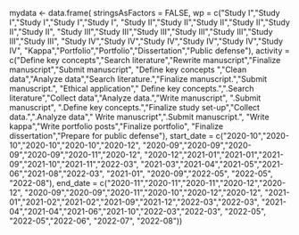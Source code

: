 mydata <- data.frame(
    stringsAsFactors = FALSE,
    wp = c("Study I","Study I","Study I","Study I","Study I",
           "Study II","Study II","Study II","Study II","Study II","Study II",
           "Study III","Study III","Study III","Study III","Study III","Study III","Study III",
           "Study IV","Study IV","Study IV","Study IV","Study IV","Study IV",
           "Kappa","Portfolio","Portfolio","Dissertation","Public defense"),
    activity = c("Define key concepts","Search literature","Rewrite manuscript","Finalize manuscript","Submit manuscript",
                 "Define key concepts ","Clean data","Analyze data","Search literature.","Finalize manuscript.","Submit manuscript.",
                 "Ethical application"," Define key concepts.",".Search literature","Collect data","Analyze data.","Write manuscript",
                 ".Submit manuscript",
                 ".Define key concepts.","Finalize study set-up","Collect data.",".Analyze data"," Write manuscript",".Submit manuscript.",
                 "Write kappa","Write portfolio posts","Finalize portfolio",
                 "Finalize dissertation","Prepare for public defense"),
     start_date = c("2020-10","2020-10","2020-10","2020-10","2020-12",
                    "2020-09","2020-09","2020-09","2020-09","2020-11","2020-12",
                    "2020-12","2021-01","2021-01","2021-09","2021-10","2021-11","2022-03",
                    "2021-03","2021-04","2021-05","2021-06","2021-08","2022-03",
                    "2021-01",
                    "2020-09","2022-05",
                    "2022-05",
                    "2022-08"),
    end_date = c("2020-11","2020-11","2020-11","2020-12","2020-12",
                 "2020-09","2020-09","2020-11","2020-10","2020-12","2020-12",
                 "2021-01","2021-02","2021-02","2021-09","2021-12","2022-03","2022-03",
                 "2021-04","2021-04","2021-06","2021-10","2022-03","2022-03",
                 "2022-05",
                 "2022-05","2022-06",
                 "2022-07",
                 "2022-08"))
